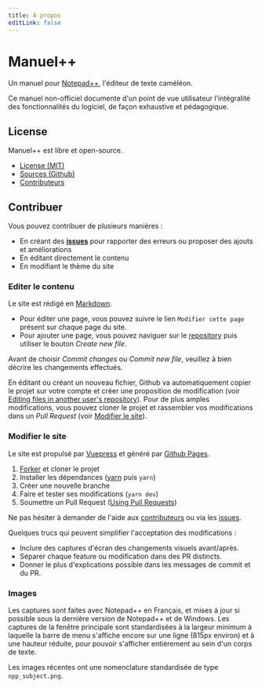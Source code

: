 ```yaml
---
title: À propos
editLink: false
---
```

# Manuel++

Un manuel pour [Notepad++](notepad-plus-plus.md), l'éditeur de texte caméléon.

Ce manuel non-officiel documente d'un point de vue utilisateur l'intégralité des fonctionnalités du logiciel, de façon exhaustive et pédagogique.

## License

Manuel++ est libre et open-source.

- [License (MIT)][license]
- [Sources (Github)][repo]
- [Contributeurs][contrib]

## Contribuer

Vous pouvez contribuer de plusieurs manières :

- En créant des [**issues**](https://github.com/nliautaud/nppmanuel/issues) pour rapporter des erreurs ou proposer des ajouts et améliorations
- En éditant directement le contenu
- En modifiant le thème du site

### Editer le contenu

Le site est rédigé en [Markdown](https://fr.wikipedia.org/wiki/Markdown).

- Pour éditer une page, vous pouvez suivre le lien `Modifier cette page` présent sur chaque page du site.
- Pour ajouter une page, vous pouvez naviguer sur le [repository][repo] puis utiliser le bouton *Create new file*.

Avant de choisir *Commit changes* ou *Commit new file*, veuillez à bien décrire les changements effectués.

En éditant ou créant un nouveau fichier, Github va automatiquement copier le projet sur votre compte et créer une proposition de modification (voir [Editing files in another user's repository][editother]). Pour de plus amples modifications, vous pouvez cloner le projet et rassembler vos modifications dans un *Pull Request* (voir [Modifier le site](#modifier-le-site)).

### Modifier le site

Le site est propulsé par [Vuepress](https://vuepress.vuejs.org) et généré par [Github Pages](https://pages.github.com/).

1. [Forker][fork] et cloner le projet
2. Installer les dépendances ([yarn](https://yarnpkg.com) puis `yarn`)
3. Créer une nouvelle branche
4. Faire et tester ses modifications (`yarn dev`)
5. Soumettre un Pull Request ([Using Pull Requests](https://help.github.com/articles/using-pull-requests/))

Ne pas hésiter à demander de l'aide aux [contributeurs][contrib] ou via les [issues][issues].

Quelques trucs qui peuvent simplifier l'acceptation des modifications :

- Inclure des captures d'écran des changements visuels avant/après.
- Séparer chaque feature ou modification dans des PR distincts.
- Donner le plus d'explications possible dans les messages de commit et du PR.

### Images

Les captures sont faites avec Notepad++ en Français, et mises à jour si possible sous la dernière version de Notepad++ et de Windows. Les captures de la fenêtre principale sont standardisées à la largeur minimum à laquelle la barre de menu s'affiche encore sur une ligne (815px environ) et à une hauteur réduite, pour pouvoir s'afficher entièrement au sein d'un corps de texte.

Les images récentes ont une nomenclature standardisée de type `npp_subject.png`.

[fork]: https://github.com/nliautaud/nppmanuel/fork
[issues]: https://github.com/nliautaud/nppmanuel/issues
[contrib]: https://github.com/nliautaud/nppmanuel/graphs/contributors
[repo]: https://github.com/nliautaud/nppmanuel
[license]: https://github.com/nliautaud/nppmanuel/blob/master/LICENSE
[requirements]: https://jekyllrb.com/docs/installation/#requirements
[editother]: https://help.github.com/articles/editing-files-in-another-user-s-repository